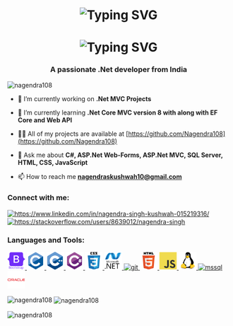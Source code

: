 <h1 align="center">
  <img src="https://readme-typing-svg.herokuapp.com?font=Fira+Code&size=26&pause=1000&color=F75C7E&center=true&vCenter=true&width=700&lines=Hi+%F0%9F%91%8B%2C+I'm+Nagendra+Singh+Kushwah;Building+Scalable+Web+Apps+🚀;Lifelong+Learner+%F0%9F%93%96" alt="Typing SVG" />
</h1>
<h1 align="center">
  <img src="https://readme-typing-svg.herokuapp.com?font=Fira+Code&size=26&duration=2000&pause=1000&color=FF5733&background=009900&center=true&vCenter=true&width=700&height=60&lines=Hi+%F0%9F%91%8B%2C+I'm+Nagendra+Singh+Kushwah;Building+Scalable+Web+Apps+🚀;Lifelong+Learner+%F0%9F%93%96" alt="Typing SVG" />
</h1>


<h3 align="center">A passionate .Net developer from India</h3>

<p align="left"> <img src="https://komarev.com/ghpvc/?username=nagendra108&label=Profile%20views&color=0e75b6&style=flat" alt="nagendra108" /> </p>

- 🔭 I’m currently working on **.Net MVC Projects**

- 🌱 I’m currently learning **.Net Core MVC version 8 with along with EF Core and Web API**

- 👨‍💻 All of my projects are available at [https://github.com/Nagendra108](https://github.com/Nagendra108)

- 💬 Ask me about **C#, ASP.Net Web-Forms, ASP.Net MVC, SQL Server, HTML, CSS, JavaScript**

- 📫 How to reach me **nagendraskushwah10@gmail.com**

<h3 align="left">Connect with me:</h3>
<p align="left">
<a href="https://linkedin.com/in/https://www.linkedin.com/in/nagendra-singh-kushwah-015219316/" target="blank"><img align="center" src="https://raw.githubusercontent.com/rahuldkjain/github-profile-readme-generator/master/src/images/icons/Social/linked-in-alt.svg" alt="https://www.linkedin.com/in/nagendra-singh-kushwah-015219316/" height="30" width="40" /></a>
<a href="https://stackoverflow.com/users/https://stackoverflow.com/users/8639012/nagendra-singh" target="blank"><img align="center" src="https://raw.githubusercontent.com/rahuldkjain/github-profile-readme-generator/master/src/images/icons/Social/stack-overflow.svg" alt="https://stackoverflow.com/users/8639012/nagendra-singh" height="30" width="40" /></a>
</p>

<h3 align="left">Languages and Tools:</h3>
<p align="left"> <a href="https://getbootstrap.com" target="_blank" rel="noreferrer"> <img src="https://raw.githubusercontent.com/devicons/devicon/master/icons/bootstrap/bootstrap-plain-wordmark.svg" alt="bootstrap" width="40" height="40"/> </a> <a href="https://www.cprogramming.com/" target="_blank" rel="noreferrer"> <img src="https://raw.githubusercontent.com/devicons/devicon/master/icons/c/c-original.svg" alt="c" width="40" height="40"/> </a> <a href="https://www.w3schools.com/cpp/" target="_blank" rel="noreferrer"> <img src="https://raw.githubusercontent.com/devicons/devicon/master/icons/cplusplus/cplusplus-original.svg" alt="cplusplus" width="40" height="40"/> </a> <a href="https://www.w3schools.com/cs/" target="_blank" rel="noreferrer"> <img src="https://raw.githubusercontent.com/devicons/devicon/master/icons/csharp/csharp-original.svg" alt="csharp" width="40" height="40"/> </a> <a href="https://www.w3schools.com/css/" target="_blank" rel="noreferrer"> <img src="https://raw.githubusercontent.com/devicons/devicon/master/icons/css3/css3-original-wordmark.svg" alt="css3" width="40" height="40"/> </a> <a href="https://dotnet.microsoft.com/" target="_blank" rel="noreferrer"> <img src="https://raw.githubusercontent.com/devicons/devicon/master/icons/dot-net/dot-net-original-wordmark.svg" alt="dotnet" width="40" height="40"/> </a> <a href="https://git-scm.com/" target="_blank" rel="noreferrer"> <img src="https://www.vectorlogo.zone/logos/git-scm/git-scm-icon.svg" alt="git" width="40" height="40"/> </a> <a href="https://www.w3.org/html/" target="_blank" rel="noreferrer"> <img src="https://raw.githubusercontent.com/devicons/devicon/master/icons/html5/html5-original-wordmark.svg" alt="html5" width="40" height="40"/> </a> <a href="https://developer.mozilla.org/en-US/docs/Web/JavaScript" target="_blank" rel="noreferrer"> <img src="https://raw.githubusercontent.com/devicons/devicon/master/icons/javascript/javascript-original.svg" alt="javascript" width="40" height="40"/> </a> <a href="https://www.linux.org/" target="_blank" rel="noreferrer"> <img src="https://raw.githubusercontent.com/devicons/devicon/master/icons/linux/linux-original.svg" alt="linux" width="40" height="40"/> </a> <a href="https://www.microsoft.com/en-us/sql-server" target="_blank" rel="noreferrer"> <img src="https://www.svgrepo.com/show/303229/microsoft-sql-server-logo.svg" alt="mssql" width="40" height="40"/> </a> <a href="https://www.oracle.com/" target="_blank" rel="noreferrer"> <img src="https://raw.githubusercontent.com/devicons/devicon/master/icons/oracle/oracle-original.svg" alt="oracle" width="40" height="40"/> </a> </p>

<p><img align="left" src="https://github-readme-stats.vercel.app/api/top-langs?username=nagendra108&show_icons=true&locale=en&layout=compact" alt="nagendra108" /></p>

<p>&nbsp;<img align="center" src="https://github-readme-stats.vercel.app/api?username=nagendra108&show_icons=true&locale=en" alt="nagendra108" /></p>

<p><img align="center" src="https://github-readme-streak-stats.herokuapp.com/?user=nagendra108&" alt="nagendra108" /></p>
